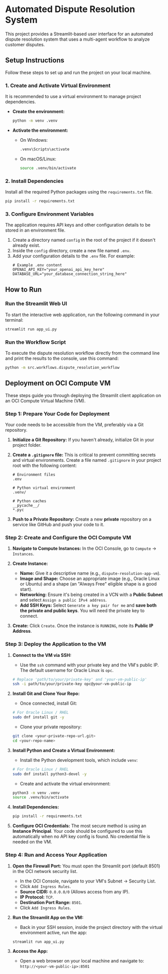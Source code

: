 # Automated Dispute Resolution System

This project provides a Streamlit-based user interface for an automated dispute resolution system that uses a multi-agent workflow to analyze customer disputes.

## Setup Instructions

Follow these steps to set up and run the project on your local machine.

### 1. Create and Activate Virtual Environment

It is recommended to use a virtual environment to manage project dependencies.

*   **Create the environment:**
    ```bash
    python -m venv .venv
    ```

*   **Activate the environment:**
    *   On Windows:
        ```bash
        .venv\Scripts\activate
        ```
    *   On macOS/Linux:
        ```bash
        source .venv/bin/activate
        ```

### 2. Install Dependencies

Install all the required Python packages using the `requirements.txt` file.

```bash
pip install -r requirements.txt
```

### 3. Configure Environment Variables

The application requires API keys and other configuration details to be stored in an environment file.

1.  Create a directory named `config` in the root of the project if it doesn't already exist.
2.  Inside the `config` directory, create a new file named `.env`.
3.  Add your configuration details to the `.env` file. For example:
    ```
    # Example .env content
    OPENAI_API_KEY="your_openai_api_key_here"
    DATABASE_URL="your_database_connection_string_here"
    ```

## How to Run

### Run the Streamlit Web UI

To start the interactive web application, run the following command in your terminal:

```bash
streamlit run app_ui.py
```

### Run the Workflow Script

To execute the dispute resolution workflow directly from the command line and print the results to the console, use this command:

```bash
python -m src.workflows.dispute_resolution_workflow
```

## Deployment on OCI Compute VM

These steps guide you through deploying the Streamlit client application on an OCI Compute Virtual Machine (VM).

### Step 1: Prepare Your Code for Deployment

Your code needs to be accessible from the VM, preferably via a Git repository.

1.  **Initialize a Git Repository:** If you haven't already, initialize Git in your project folder.

2.  **Create a `.gitignore` file:** This is critical to prevent committing secrets and virtual environments. Create a file named `.gitignore` in your project root with the following content:
    ```
    # Environment files
    .env
    
    # Python virtual environment
    .venv/
    
    # Python caches
    __pycache__/
    *.pyc
    ```

3.  **Push to a Private Repository:** Create a new **private** repository on a service like GitHub and push your code to it.

### Step 2: Create and Configure the OCI Compute VM

1.  **Navigate to Compute Instances:** In the OCI Console, go to `Compute` -> `Instances`.

2.  **Create Instance:**
    *   **Name:** Give it a descriptive name (e.g., `dispute-resolution-app-vm`).
    *   **Image and Shape:** Choose an appropriate image (e.g., Oracle Linux or Ubuntu) and a shape (an "Always Free" eligible shape is a good start).
    *   **Networking:** Ensure it's being created in a VCN with a **Public Subnet** and select `Assign a public IPv4 address`.
    *   **Add SSH Keys:** Select `Generate a key pair for me` and **save both the private and public keys**. You will need the private key to connect.

3.  **Create:** Click `Create`. Once the instance is `RUNNING`, note its **Public IP Address**.

### Step 3: Deploy the Application to the VM

1.  **Connect to the VM via SSH:**
    *   Use the `ssh` command with your private key and the VM's public IP. The default username for Oracle Linux is `opc`.
    ```bash
    # Replace 'path/to/your/private-key' and 'your-vm-public-ip'
    ssh -i path/to/your/private-key opc@your-vm-public-ip
    ```

2.  **Install Git and Clone Your Repo:**
    *   Once connected, install Git:
    ```bash
    # For Oracle Linux / RHEL
    sudo dnf install git -y
    ```
    *   Clone your private repository:
    ```bash
    git clone <your-private-repo-url.git>
    cd <your-repo-name> 
    ```

3.  **Install Python and Create a Virtual Environment:**
    *   Install the Python development tools, which include `venv`:
    ```bash
    # For Oracle Linux / RHEL
    sudo dnf install python3-devel -y
    ```
    *   Create and activate the virtual environment:
    ```bash
    python3 -m venv .venv
    source .venv/bin/activate
    ```

4.  **Install Dependencies:**
    ```bash
    pip install -r requirements.txt
    ```

5.  **Configure OCI Credentials:** The most secure method is using an **Instance Principal**. Your code should be configured to use this automatically when no API key config is found. No credential file is needed on the VM.

### Step 4: Run and Access Your Application

1.  **Open the Firewall Port:** You must open the Streamlit port (default 8501) in the OCI network security list.
    *   In the OCI Console, navigate to your VM's Subnet -> Security List.
    *   Click `Add Ingress Rules`.
    *   **Source CIDR:** `0.0.0.0/0` (Allows access from any IP).
    *   **IP Protocol:** `TCP`.
    *   **Destination Port Range:** `8501`.
    *   Click `Add Ingress Rules`.

2.  **Run the Streamlit App on the VM:**
    *   Back in your SSH session, inside the project directory with the virtual environment active, run the app:
    ```bash
    streamlit run app_ui.py
    ```

3.  **Access the App:**
    *   Open a web browser on your local machine and navigate to: `http://<your-vm-public-ip>:8501`